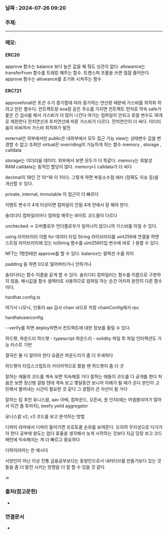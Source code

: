 
### 날짜 : 2024-07-26 09:20

### 주제: 

---
### 메모: 
#### ERC20
approve 함수는 balance 보다 높은 값을 해 줘도 상관이 없다.
allowance는 transferFrom 함수를 트래킹 해주는 함수. 트랜스퍼 프롬을 쓰면 점점 줄어든다
approve 함수는 allowance를 초기화 시켜주는 함수

#### ERC721
approveforall은 토큰 수가 증가함에 따라 증가하는 연산량 때문에 가스비를 최적화 하려고 만든 함수다.
컨트랙트랑 eoa랑 같은 주소를 가지면 컨트랙트 먼저로 약속
safe가 붙은 건 검사를 해서 가스비가 더 많이 나간다
여기는 컴파일이 안되고 로컬 변수도 16개로 제한한다
전치연산과 후치연산에 따른 가스비가 다르다. 전치연산이 더 싸다.
이더리움이 비싸져서 가스비 최적화가 발전

external은 외부에서만
public은 내외부에서 모두 접근 가능
view는 상태변수 값을 변경할 수 없고 조회만
virtual은 overriding이 가능하게 하는 함수
memory , storage , calldata

storage는 이더리움 데이터. 외부에서 보면 모두가 다 똑같다.
memory는 휘발성 RAM
calldata는 동적인 할당이 많다.
memory나 calldata가 더 싸다

decimal이 18인 건 10^18 이 1이다.
그렇게 하면 부동소수점 에러 (정확도 이슈 등)을 개선할 수 있다.

private, internal, immutable 이 접근이 더 빠르다

이벤트 변수가 4개 이상이면 컴파일이 안됨
4개 안에서 잘 해야 한다.

솔리디티 컴파일러마다 컴파일 해주는 바이트 코드들이 다르다

unchecked -> 오버플로우 언더플로우가 일어나지 않으니까 가스비를 아낄 수 있다.


using 라이브러리 이름 for 데이터 타입
String 라이브러리를 uint256에 연결을 하면 
스트링 라이브러리에 있는 toString 함수를 uint256타입 변수에 바로 ㅏ용할 수 있다.

NFT는 1명한테만 approve를 할 수 있다.
balance는 컬렉션 수를 의미

padding 을 하면 0으로 밀어버리거나 안하거나

솔리디티는 함수 이름을 같게 할 수 있다.
솔리디티 컴파일러는 함수를 이름으로 구분하지 않음.
해시값을 함수 셀렉터로 사용하므로 컴파일 하는 순간 어차피 완전히 다른 함수이다.

hardhat.config.ts

여기서 니모닉, 인퓨라 api 검사
chain id으로 저장
chainConfig에서 rpc

hardhatuserconfig

--verify를 하면 deploy하면서 컨트랙트에 대한 정보를 올릴 수 있다.

하드햇, 파운드리
하드햇 - typescript
파운드리 - solidity
파일 투 파일 인터랙션도 가능
러스트 기반

결국은 둘 다 알아야 한다
요즘은 파운드리가 좀 더 우세하다

하드햇이 타입스크립트라 커리어적으로 봤을 땐 하드햇이 좀 더 굿

잘하는 애들의 코드를 계속 보면 익숙해질 거다
잘하는 애들이 코드를 다 공개를 한다
처음은 보면 정신병 걸릴 텐데
계속 보고 몇달동안 보니까 이해가 될 때가 온다
본인이 고민해서 풀어내는 시간이 필요한 것 같다 그 경험이 큰 자산이 될 거다

잘하는 팀 추천
유니스왑, aav 아베, 컴파운드, 오픈씨, 원 인치(얘는 어셈블리어가 많아서 이건 좀 투마치), beefy yeild aggregator

유니스왑 v2, v3
코드를 보고 분석하는 방법

디파이 라마에서 디파이 들어가면 프로토콜 순위를 보여준다.
오히려 무지성으로 다가가야 한다
공부에 왕도는 없다
효율을 생각해서 늦게 시작하는 것보다 지금 당장 보고 코드 패턴에 익숙해지는 게 더 빠르고 중요하다

디파이라마는 한 예시다

서양인이 아닌 이상 전통 금융공부보다는
동양인으로서 내러티브를 만들기보다 있는 것들을 좀 더 발전 시키는 방향을 더 잘 할 수 있을 것 같다

ㅛ

### 출처(참고문헌)
-

### 연결문서
-